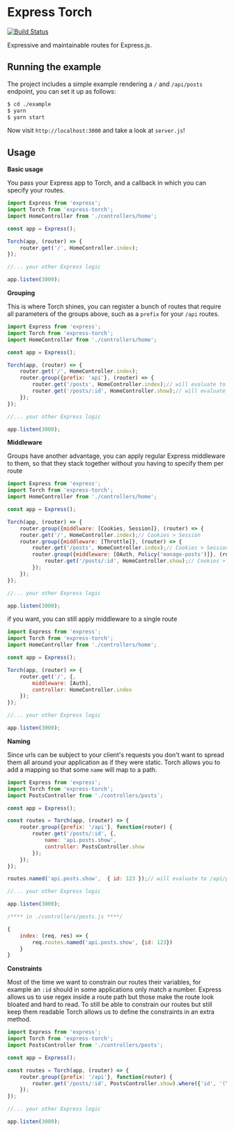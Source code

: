 Express Torch
=====

[![Build Status](https://travis-ci.org/JBlaak/Express-Torch.svg?branch=master)](https://travis-ci.org/JBlaak/Express-Torch)

Expressive and maintainable routes for Express.js.

Running the example
-----

The project includes a simple example rendering a `/` and `/api/posts` endpoint,
you can set it up as follows:

```bash
$ cd ./example
$ yarn
$ yarn start
```

Now visit `http://localhost:3000` and take a look at `server.js`!

Usage
-----

__Basic usage__

You pass your Express app to Torch, and a callback in which you can 
specify your routes.

```js
import Express from 'express';
import Torch from 'express-torch';
import HomeController from './controllers/home';

const app = Express();

Torch(app, (router) => {
    router.get('/', HomeController.index);
});

//... your other Express logic

app.listen(3000);
```

__Grouping__

This is where Torch shines, you can register a bunch of routes
that require all parameters of the groups above, such as a `prefix` for
your `/api` routes.

```js
import Express from 'express';
import Torch from 'express-torch';
import HomeController from './controllers/home';

const app = Express();

Torch(app, (router) => {
    router.get('/', HomeController.index);
    router.group({prefix: 'api'}, (router) => {
        router.get('/posts', HomeController.index);// will evaluate to /api/posts
        router.get('/posts/:id', HomeController.show);// will evaluate to /api/posts/:id
    });
});

//... your other Express logic

app.listen(3000);
```

__Middleware__

Groups have another advantage, you can apply regular Express middleware to them,
so that they stack together without you having to specify them per route

```js
import Express from 'express';
import Torch from 'express-torch';
import HomeController from './controllers/home';

const app = Express();

Torch(app, (router) => {
    router.group({middlware: [Cookies, Session]}, (router) => {
    router.get('/', HomeController.index);// Cookies > Session
    router.group({middleware: [Throttle]}, (router) => {
        router.get('/posts', HomeController.index);// Cookies > Session > Throttle
        router.group({middleware: [OAuth, Policy('manage-posts')]}, (router) => {
            router.get('/posts/:id', HomeController.show);// Cookies > Session > Throttle > OAuth > Policy('manage-posts')
        });
    });
});

//... your other Express logic

app.listen(3000);
```

if you want, you can still apply middleware to a single route

```js
import Express from 'express';
import Torch from 'express-torch';
import HomeController from './controllers/home';

const app = Express();

Torch(app, (router) => {
    router.get('/', {,
        middleware: [Auth],
        controller: HomeController.index
    });
});

//... your other Express logic

app.listen(3000);
```

__Naming__

Since urls can be subject to your client's requests you don't want to spread
them all around your application as if they were static. Torch allows you to
add a mapping so that some `name` will map to a path.

```js
import Express from 'express';
import Torch from 'express-torch';
import PostsController from './controllers/posts';

const app = Express();

const routes = Torch(app, (router) => {
    router.group({prefix: '/api'}, function(router) {
        router.get('/posts/:id', {,
            name: 'api.posts.show',
            controller: PostsController.show
        });
    });
});

routes.named('api.posts.show',  { id: 123 });// will evaluate to /api/posts/123

//... your other Express logic

app.listen(3000);

/**** in ./controllers/posts.js ****/

{
    index: (req, res) => {
        req.routes.named('api.posts.show', {id: 123}) 
    }
}
```

__Constraints__

Most of the time we want to constrain our routes their variables, for example an `:id` should in some applications only match a number. Express allows us to use regex inside a route path but those make the route look bloated and hard to read. To still be able to constrain our routes but still keep them readable Torch allows us to define the constraints in an extra method.

```js
import Express from 'express';
import Torch from 'express-torch';
import PostsController from './controllers/posts';

const app = Express();

const routes = Torch(app, (router) => {
    router.group({prefix: '/api'}, function(router) {
        router.get('/posts/:id', PostsController.show).where({'id', '(\\d+)'}); // will evaluate to /api/posts/:id(\\d+)
    });
});

//... your other Express logic

app.listen(3000);
```